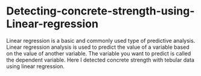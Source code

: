 # Detecting-concrete-strength-using-Linear-regression
Linear regression is a basic and commonly used type of predictive analysis.
Linear regression analysis is used to predict the value of a variable based on the value of another variable. The variable you want to predict is called the dependent variable.
Here I detected concrete strength with tebular data using linear regression.
